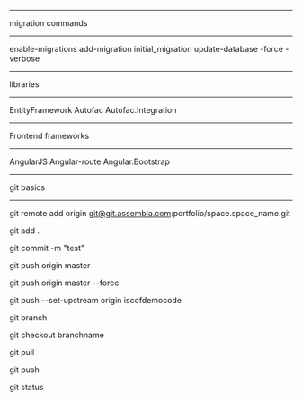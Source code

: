 *********************************
migration commands
*********************************
enable-migrations
add-migration initial_migration
update-database -force -verbose


*********************************
libraries
*********************************
EntityFramework 
Autofac 
Autofac.Integration

*********************************
Frontend frameworks
*********************************
AngularJS
Angular-route
Angular.Bootstrap



*********************************
git basics
*********************************
git remote add origin git@git.assembla.com:portfolio/space.space_name.git

git add . 

git commit -m "test"

git push origin master

git push origin master --force

git push --set-upstream origin iscofdemocode

git branch <branchname>

git checkout branchname

git pull

git push 

git status
